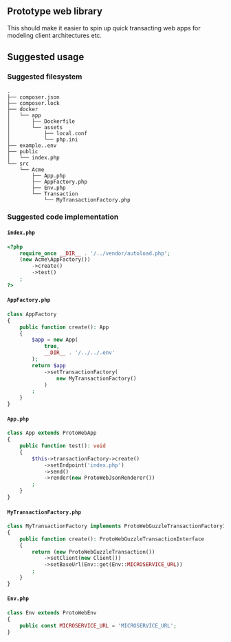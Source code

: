 ## Prototype web library

This should make it easier to spin up quick transacting web apps for modeling client architectures etc.

## Suggested usage

### Suggested filesystem

```shell
.
├── composer.json
├── composer.lock
├── docker
│   └── app
│       ├── Dockerfile
│       └── assets
│           ├── local.conf
│           └── php.ini
├── example..env
├── public
│   └── index.php
└── src
    └── Acme
        ├── App.php
        ├── AppFactory.php
        ├── Env.php
        └── Transaction
            └── MyTransactionFactory.php

```

### Suggested code implementation

#### `index.php`

```php
<?php
    require_once __DIR__ . '/../vendor/autoload.php';
    (new Acme\AppFactory())
        ->create()
        ->test()
    ;
?>
```

#### `AppFactory.php`

```php
class AppFactory
{
    public function create(): App
    {
        $app = new App(
            true,
            __DIR__ . '/../../.env'
        );
        return $app
            ->setTransactionFactory(
                new MyTransactionFactory()
            )
        ;
    }
}
```

#### `App.php`

```php
class App extends ProtoWebApp
{
    public function test(): void
    {
        $this->transactionFactory->create()
            ->setEndpoint('index.php')
            ->send()
            ->render(new ProtoWebJsonRenderer())
        ;
    }
}
```

#### `MyTransactionFactory.php`

```php
class MyTransactionFactory implements ProtoWebGuzzleTransactionFactoryInterface
{
    public function create(): ProtoWebGuzzleTransactionInterface
    {
        return (new ProtoWebGuzzleTransaction())
            ->setClient(new Client())
            ->setBaseUrl(Env::get(Env::MICROSERVICE_URL))
        ;
    }
}
```

#### `Env.php`

```php
class Env extends ProtoWebEnv
{
    public const MICROSERVICE_URL = 'MICROSERVICE_URL';
}
```
